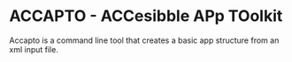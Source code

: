 ACCAPTO - ACCesibble APp TOolkit
================================

Accapto is a command line tool that creates a basic app structure from an xml input file. 





